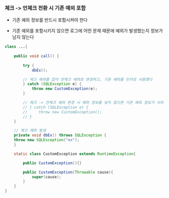 ### 체크 -> 언체크 전환 시 기존 예외 포함

* 기존 예외 정보를 반드시 포함시켜야 한다

* 기존 예외를 포함시키지 않으면 로그에 어떤 문제 때문에 예외가 발생했는지 정보가 남지 않는다

```java
class ...{
    
    public void call() {
        
        try {
            dbEx();

        // 체크 예외를 잡아 언체크 예외로 변경하고, 기존 예외를 인자로 사용했다
        } catch (SQLException e) {
            throw new CustomException(e);
        }

        // 체크 -> 언체크 예외 변경 시 예외 정보를 넣지 않으면 기존 예외 정보가 사라진다
        // } catch (SQLException e) {
        //     throw new CustomException();
        // }
    }

    // 체크 예외 발생
    private void dbEx() throws SQLException {
    throw new SQLException("ex");
    }

    static class CustomException extends RuntimeException{

        public CustomException(){}

        public CustomException(Throwable cause){
            super(cause);
        }
    }
}
```
